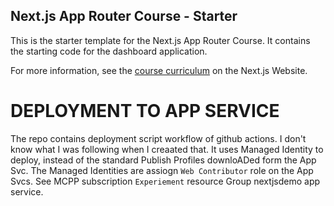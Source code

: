 ## Next.js App Router Course - Starter

This is the starter template for the Next.js App Router Course. It contains the starting code for the dashboard application.

For more information, see the [course curriculum](https://nextjs.org/learn) on the Next.js Website.

# DEPLOYMENT TO APP SERVICE

The repo contains deployment script workflow of github actions.   I don't know what I was following when I creaated that.  It uses Managed Identity to deploy, instead of the standard Publish Profiles downloADed form the App Svc.   The Managed Identities are assiogn `Web Contributor` role on the App Svcs.  See MCPP subscription `Experiement` resource Group nextjsdemo app service.

